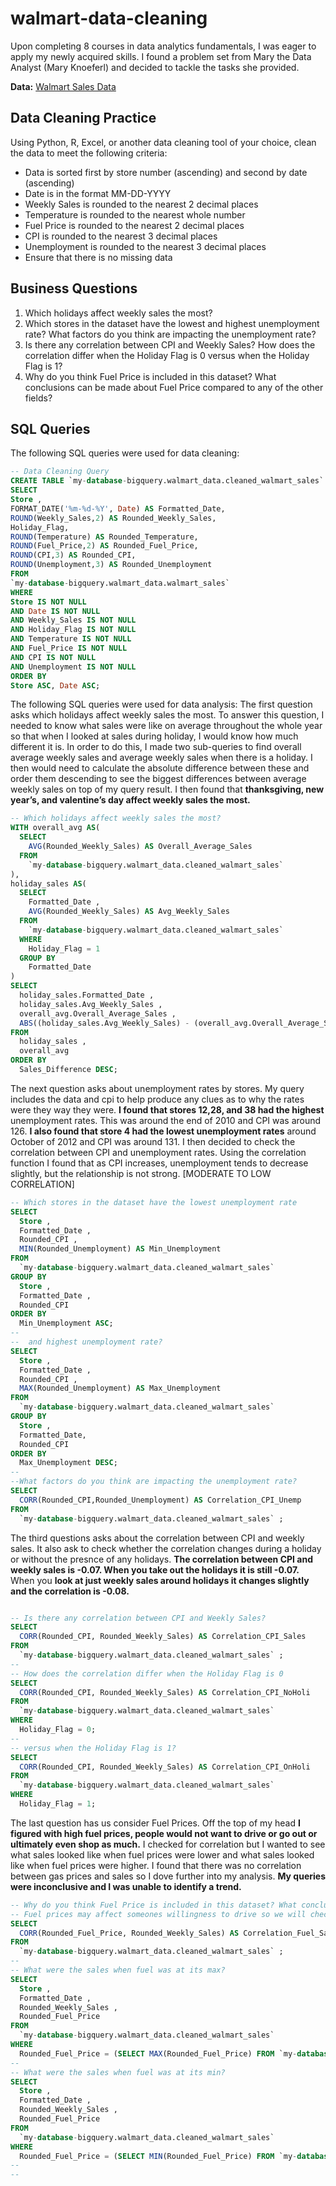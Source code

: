 # walmart-data-cleaning
Upon completing 8 courses in data analytics fundamentals, I was eager to apply my newly acquired skills. I found a problem set from Mary the Data Analyst (Mary Knoeferl) and decided to tackle the tasks she provided.

**Data:** [Walmart Sales Data](https://www.kaggle.com/datasets/mikhail1681/walmart-sales)

## Data Cleaning Practice
Using Python, R, Excel, or another data cleaning tool of your choice, clean the data to meet the following criteria:
- Data is sorted first by store number (ascending) and second by date (ascending)
- Date is in the format MM-DD-YYYY
- Weekly Sales is rounded to the nearest 2 decimal places
- Temperature is rounded to the nearest whole number
- Fuel Price is rounded to the nearest 2 decimal places
- CPI is rounded to the nearest 3 decimal places
- Unemployment is rounded to the nearest 3 decimal places
- Ensure that there is no missing data

## Business Questions
1. Which holidays affect weekly sales the most?
2. Which stores in the dataset have the lowest and highest unemployment rate? What factors do you think are impacting the unemployment rate?
3. Is there any correlation between CPI and Weekly Sales? How does the correlation differ when the Holiday Flag is 0 versus when the Holiday Flag is 1?
4. Why do you think Fuel Price is included in this dataset? What conclusions can be made about Fuel Price compared to any of the other fields?

## SQL Queries
The following SQL queries were used for data cleaning:
```sql
-- Data Cleaning Query
CREATE TABLE `my-database-bigquery.walmart_data.cleaned_walmart_sales` AS
SELECT
Store , 
FORMAT_DATE('%m-%d-%Y', Date) AS Formatted_Date,
ROUND(Weekly_Sales,2) AS Rounded_Weekly_Sales,
Holiday_Flag,
ROUND(Temperature) AS Rounded_Temperature,
ROUND(Fuel_Price,2) AS Rounded_Fuel_Price,
ROUND(CPI,3) AS Rounded_CPI,
ROUND(Unemployment,3) AS Rounded_Unemployment
FROM 
`my-database-bigquery.walmart_data.walmart_sales`
WHERE
Store IS NOT NULL
AND Date IS NOT NULL
AND Weekly_Sales IS NOT NULL
AND Holiday_Flag IS NOT NULL
AND Temperature IS NOT NULL
AND Fuel_Price IS NOT NULL
AND CPI IS NOT NULL
AND Unemployment IS NOT NULL
ORDER BY
Store ASC, Date ASC;
```
The following SQL queries were used for data analysis:
The first question asks which holidays affect weekly sales the most. To answer this question, I needed to know what sales were like on average throughout the whole year so that when I looked at sales during holiday, I would know how much different it is. In order to do this, I made two sub-queries to find overall average weekly sales and average weekly sales when there is a holiday. I then would need to calculate the absolute difference between these and order them descending to see the biggest differences between average weekly sales on top of my query result.  I then found that **thanksgiving, new year’s, and valentine’s day affect weekly sales the most.**
```sql
-- Which holidays affect weekly sales the most?
WITH overall_avg AS(
  SELECT
    AVG(Rounded_Weekly_Sales) AS Overall_Average_Sales
  FROM
    `my-database-bigquery.walmart_data.cleaned_walmart_sales`
),
holiday_sales AS(
  SELECT
    Formatted_Date ,
    AVG(Rounded_Weekly_Sales) AS Avg_Weekly_Sales
  FROM
    `my-database-bigquery.walmart_data.cleaned_walmart_sales`
  WHERE
    Holiday_Flag = 1
  GROUP BY
    Formatted_Date
)
SELECT
  holiday_sales.Formatted_Date ,
  holiday_sales.Avg_Weekly_Sales ,
  overall_avg.Overall_Average_Sales ,
  ABS((holiday_sales.Avg_Weekly_Sales) - (overall_avg.Overall_Average_Sales)) AS Sales_Difference
FROM
  holiday_sales ,
  overall_avg
ORDER BY
  Sales_Difference DESC;
```
The next question asks about unemployment rates by stores. My query includes the data and cpi to help produce any clues as to why the rates were they way they were. **I found that stores 12,28, and 38 had the highest** unemployment rates. This was around the end of 2010 and CPI was around 126. **I also found that store 4 had the lowest unemployment rates** around October of 2012 and CPI was around 131.  I then decided to check the correlation between CPI and unemployment rates. Using the correlation function I found that as CPI increases, unemployment tends to decrease slightly, but the relationship is not strong. [MODERATE TO LOW CORRELATION]
```sql
-- Which stores in the dataset have the lowest unemployment rate
SELECT
  Store ,
  Formatted_Date ,
  Rounded_CPI ,
  MIN(Rounded_Unemployment) AS Min_Unemployment
FROM
  `my-database-bigquery.walmart_data.cleaned_walmart_sales` 
GROUP BY
  Store ,
  Formatted_Date ,
  Rounded_CPI 
ORDER BY
  Min_Unemployment ASC;
--
--  and highest unemployment rate? 
SELECT
  Store ,
  Formatted_Date ,
  Rounded_CPI ,
  MAX(Rounded_Unemployment) AS Max_Unemployment
FROM
  `my-database-bigquery.walmart_data.cleaned_walmart_sales` 
GROUP BY
  Store ,
  Formatted_Date,
  Rounded_CPI
ORDER BY
  Max_Unemployment DESC;
--
--What factors do you think are impacting the unemployment rate?
SELECT
  CORR(Rounded_CPI,Rounded_Unemployment) AS Correlation_CPI_Unemp
FROM
  `my-database-bigquery.walmart_data.cleaned_walmart_sales` ;
```
The third questions asks about the correlation between CPI and weekly sales. It also ask to check whether the correlation changes during a holiday or without the presnce of any holidays. **The correlation between CPI and weekly sales is -0.07. When you take out the holidays it is still -0.07.** When you **look at just weekly sales around holidays it changes slightly and the correlation is -0.08.**
```sql

-- Is there any correlation between CPI and Weekly Sales?  
SELECT
  CORR(Rounded_CPI, Rounded_Weekly_Sales) AS Correlation_CPI_Sales
FROM
  `my-database-bigquery.walmart_data.cleaned_walmart_sales` ;
--
-- How does the correlation differ when the Holiday Flag is 0 
SELECT
  CORR(Rounded_CPI, Rounded_Weekly_Sales) AS Correlation_CPI_NoHoli
FROM
  `my-database-bigquery.walmart_data.cleaned_walmart_sales` 
WHERE
  Holiday_Flag = 0;
--
-- versus when the Holiday Flag is 1?
SELECT
  CORR(Rounded_CPI, Rounded_Weekly_Sales) AS Correlation_CPI_OnHoli
FROM
  `my-database-bigquery.walmart_data.cleaned_walmart_sales` 
WHERE
  Holiday_Flag = 1;
```
The last question has us consider Fuel Prices. Off the top of my head **I figured with high fuel prices, people would not want to drive or go out or ultimately even shop as much.** I checked for correlation but I wanted to see what sales looked like when fuel prices were lower and what sales looked like when fuel prices were higher. I found that there was no correlation between gas prices and sales so I dove further into my analysis. **My queries were inconclusive and I was unable to identify a trend.**
```sql
-- Why do you think Fuel Price is included in this dataset? What conclusions can be made about Fuel Price compared to any of the other fields?
-- Fuel prices may affect someones willingness to drive so we will check the correlation
SELECT
  CORR(Rounded_Fuel_Price, Rounded_Weekly_Sales) AS Correlation_Fuel_Sales
FROM
  `my-database-bigquery.walmart_data.cleaned_walmart_sales` ;
--
-- What were the sales when fuel was at its max?
SELECT
  Store ,
  Formatted_Date ,
  Rounded_Weekly_Sales ,
  Rounded_Fuel_Price
FROM
  `my-database-bigquery.walmart_data.cleaned_walmart_sales` 
WHERE
  Rounded_Fuel_Price = (SELECT MAX(Rounded_Fuel_Price) FROM `my-database-bigquery.walmart_data.cleaned_walmart_sales`);
--
-- What were the sales when fuel was at its min?
SELECT
  Store ,
  Formatted_Date ,
  Rounded_Weekly_Sales ,
  Rounded_Fuel_Price
FROM
  `my-database-bigquery.walmart_data.cleaned_walmart_sales` 
WHERE
  Rounded_Fuel_Price = (SELECT MIN(Rounded_Fuel_Price) FROM `my-database-bigquery.walmart_data.cleaned_walmart_sales`);
--
--
```
